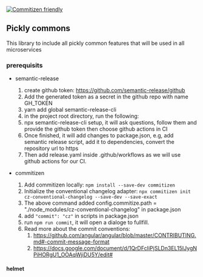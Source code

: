 [![Commitizen friendly](https://img.shields.io/badge/commitizen-friendly-brightgreen.svg)](http://commitizen.github.io/cz-cli/)

## Pickly commons

This library to include all pickly common features that will be used in all microservices

### prerequisits

- semantic-release

  1. create github token: https://github.com/semantic-release/github
  2. Add the generated token as a secret in the github repo with name GH_TOKEN
  3. yarn add global semantic-release-cli
  4. in the project root directory, run the following:
  5. npx semantic-release-cli setup, it will ask questions, follow them and provide the github token then choose github actions in CI
  6. Once finished, it will add changes to package.json, e.g, add semantic release script, add it to dependencies, convert the repository url to https
  7. Then add release.yaml inside .github/workflows as we will use github actions for our CI.

- commitizen
  1. Add commitizen locally: `npm install --save-dev commitizen`
  2. Initialize the conventional changelog adapter:
     `npx commitizen init cz-conventional-changelog --save-dev --save-exact`
  3. The above command added config.commitize.path = "./node_modules/cz-conventional-changelog" in package.json
  4. add `"commit": "cz"` in scripts in package.json
  5. run `npm run commit`, it will open a dialoge to fullfill.
  6. Read more about the commit conventions:
     1. https://github.com/angular/angular/blob/master/CONTRIBUTING.md#-commit-message-format
     2. https://docs.google.com/document/d/1QrDFcIiPjSLDn3EL15IJygNPiHORgU1_OOAqWjiDU5Y/edit#

#### helmet
